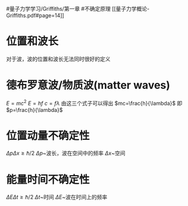#量子力学学习/Griffiths/第一章 
#不确定原理
[[量子力学概论-Griffiths.pdf#page=14]]
# 位置和波长
对于波，波的位置和波长无法同时很好的定义
# 德布罗意波/物质波(matter waves)
$E=mc^2$
$E=hf$
$c=f\lambda$
由这三个式子可以得出
$mc=\frac{h}{\lambda}$
即
$p=\frac{h}{\lambda}$
# 位置动量不确定性
$\Delta p\Delta x \ge \hbar/2$
$\Delta p$~波长，波在空间中的频率
$\Delta x$~空间
# 能量时间不确定性
$\Delta E\Delta t \ge \hbar/2$
$\Delta t$~时间
$\Delta E$~波在时间上的频率